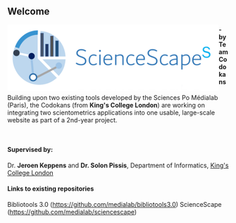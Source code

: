 ## Welcome

<img src="/images/sciencescapes-logo.png?raw=true" align="left" width="480" height="150">

#### - by Team Codokans

Building upon two existing tools developed by the Sciences Po Médialab (Paris), the Codokans (from **King's College London**) are working on integrating two scientometrics applications into one usable, large-scale website as part of a 2nd-year project.

<br/>

#### Supervised by: 
Dr. **Jeroen Keppens** and **Dr. Solon Pissis**, Department of Informatics, <a href="http://www.kcl.ac.uk">King's College London</a>

#### Links to existing repositories
Bibliotools 3.0 (https://github.com/medialab/bibliotools3.0)
ScienceScape (https://github.com/medialab/sciencescape)
